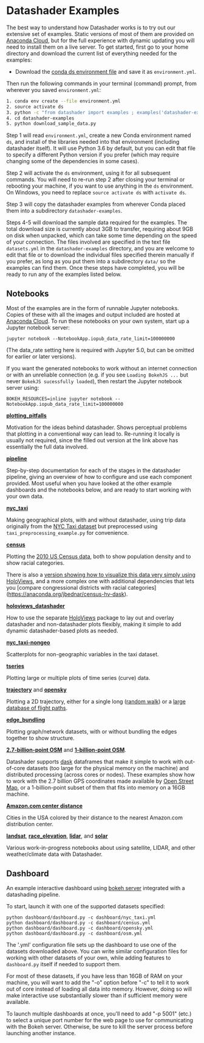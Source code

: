 # Datashader Examples

The best way to understand how Datashader works is to try out our
extensive set of examples. Static versions of most of them are
provided on [Anaconda Cloud](https://anaconda.org/jbednar/notebooks),
but for the full experience with dynamic updating you will need to
install them on a live server. To get started, first go to your home
directory and download the current list of everything needed for the
examples:

- Download the [conda ds environment file](https://raw.githubusercontent.com/bokeh/datashader/master/examples/environment.yml) and save it as `environment.yml`.

Then run the following commands in your terminal (command) prompt, from wherever you saved `environment.yml`:

```bash
1. conda env create --file environment.yml
2. source activate ds
3. python -c "from datashader import examples ; examples('datashader-examples')"
4. cd datashader-examples
5. python download_sample_data.py
```

Step 1 will read `environment.yml`, create a new Conda environment
named `ds`, and install of the libraries needed into that environment
(including datashader itself). It will use Python 3.6 by default, but
you can edit that file to specify a different Python version if you
prefer (which may require changing some of the dependencies in some
cases).

Step 2 will activate the `ds` environment, using it for all subsequent
commands. You will need to re-run step 2 after closing your terminal
or rebooting your machine, if you want to use anything in the `ds`
environment.  On Windows, you need to replace `source activate ds`
with `activate ds`.

Step 3 will copy the datashader examples from wherever Conda placed
them into a subdirectory `datashader-examples`.

Steps 4-5 will download the sample data required for the examples. The
total download size is currently about 3GB to transfer, requiring
about 9GB on disk when unpacked, which can take some time depending on
the speed of your connection.  The files involved are specified in the
text file `datasets.yml` in the `datashader-examples` directory, and
you are welcome to edit that file or to download the individual files
specified therein manually if you prefer, as long as you put them into
a subdirectory `data/` so the examples can find them.  Once these
steps have completed, you will be ready to run any of the examples
listed below.


## Notebooks

Most of the examples are in the form of runnable Jupyter notebooks. Copies of
these with all the images and output included are hosted at [Anaconda
Cloud](https://anaconda.org/jbednar/notebooks). To run these notebooks on your
own system, start up a Jupyter notebook server:

```
jupyter notebook --NotebookApp.iopub_data_rate_limit=100000000
```
(The data_rate setting here is required with Jupyter 5.0, but can be omitted for earlier or later versions).

If you want the generated notebooks to work without an internet connection or
with an unreliable connection (e.g. if you see `Loading BokehJS ...` but never
`BokekJS sucessfully loaded`), then restart the Jupyter notebook server using:

```
BOKEH_RESOURCES=inline jupyter notebook --NotebookApp.iopub_data_rate_limit=100000000
```

**[plotting_pitfalls](https://anaconda.org/jbednar/plotting_pitfalls/notebook)**

Motivation for the ideas behind datashader. Shows perceptual problems
that plotting in a conventional way can lead to. Re-running it locally
is usually not required, since the filled out version at the link
above has essentially the full data involved.

**[pipeline](https://anaconda.org/jbednar/pipeline/notebook)**

Step-by-step documentation for each of the stages in the datashader
pipeline, giving an overview of how to configure and use each
component provided.  Most useful when you have looked at the other
example dashboards and the notebooks below, and are ready to start
working with your own data.

**[nyc_taxi](https://anaconda.org/jbednar/nyc_taxi/notebook)**

Making geographical plots, with and without datashader, using trip data originally from
the [NYC Taxi dataset](http://www.nyc.gov/html/tlc/html/about/trip_record_data.shtml)
but preprocessed using `taxi_preprocessing_example.py` for convenience.

**[census](https://anaconda.org/jbednar/census/notebook)**

Plotting the [2010 US Census data](http://www.coopercenter.org/demographics/Racial-Dot-Map), 
both to show population density and to show racial categories.

There is also a
[version showing how to visualize this data very simply using HoloViews](https://anaconda.org/jbednar/census-hv),
and a more complex one with additional dependencies that lets you
[compare congressional districts with racial categories]
(https://anaconda.org/jbednar/census-hv-dask).

**[holoviews_datashader](https://anaconda.org/jbednar/holoviews_datashader/notebook)**

How to use the separate [HoloViews](http://holoviews.org) package
to lay out and overlay datashader and non-datashader plots flexibly, 
making it simple to add dynamic datashader-based plots as needed.

**[nyc_taxi-nongeo](https://anaconda.org/jbednar/nyc_taxi-nongeo/notebook)**

Scatterplots for non-geographic variables in the taxi dataset.

**[tseries](https://anaconda.org/jbednar/tseries/notebook)**

Plotting large or multiple plots of time series (curve) data.

**[trajectory](https://anaconda.org/jbednar/trajectory/notebook)** and 
**[opensky](https://anaconda.org/jbednar/opensky/notebook)**

Plotting a 2D trajectory, either for a single long 
([random walk](https://anaconda.org/jbednar/trajectory/notebook)) or a
[large database of flight paths](https://anaconda.org/jbednar/opensky/notebook).

**[edge_bundling](https://anaconda.org/jbednar/edge_bundling/notebook)**

Plotting graph/network datasets, with or without bundling the edges
together to show structure.

**[2.7-billion-point OSM](https://anaconda.org/jbednar/osm/notebook)** and
**[1-billion-point OSM](https://anaconda.org/jbednar/osm-1billion)**.

Datashader supports [dask](http://dask.pydata.org) dataframes that
make it simple to work with out-of-core datasets (too large for the
physical memory on the machine) and distributed processing (across
cores or nodes). These examples show how to work with the 2.7 billion
GPS coordinates made available by
[Open Street Map](https://blog.openstreetmap.org/2012/04/01/bulk-gps-point-data/),
or a 1-billion-point subset of them that fits into memory on a 16GB
machine. 

**[Amazon.com center distance](https://anaconda.org/defusco/amz_centers/notebook)**

Cities in the USA colored by their distance to the nearest Amazon.com 
distribution center.

**[landsat](https://anaconda.org/jbednar/landsat/notebook)**,
**[race_elevation](https://anaconda.org/jbednar/race_elevation/notebook)**,
**[lidar](https://anaconda.org/jbednar/lidar/notebook)**, and
**[solar](https://anaconda.org/jbednar/solar/notebook)**

Various work-in-progress notebooks about using satellite, LIDAR, and
other weather/climate data with Datashader.


## Dashboard

An example interactive dashboard using
[bokeh server](http://bokeh.pydata.org/en/latest/docs/user_guide/server.html)
integrated with a datashading pipeline.

To start, launch it with one of the supported datasets specified:

```
python dashboard/dashboard.py -c dashboard/nyc_taxi.yml
python dashboard/dashboard.py -c dashboard/census.yml
python dashboard/dashboard.py -c dashboard/opensky.yml
python dashboard/dashboard.py -c dashboard/osm.yml
```

The '.yml' configuration file sets up the dashboard to use one of the
datasets downloaded above. You can write similar configuration files
for working with other datasets of your own, while adding features to
`dashboard.py` itself if needed to support them.

For most of these datasets, if you have less than 16GB of RAM on your
machine, you will want to add the "-o" option before "-c" to tell it
to work out of core instead of loading all data into memory.  However,
doing so will make interactive use substantially slower than if
sufficient memory were available.

To launch multiple dashboards at once, you'll need to add "-p 5001"
(etc.) to select a unique port number for the web page to use for
communicating with the Bokeh server.  Otherwise, be sure to kill the
server process before launching another instance.

